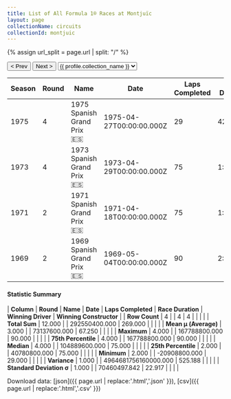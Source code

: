 ```yaml
---
title: List of All Formula 1® Races at Montjuïc
layout: page
collectionName: circuits
collectionId: montjuic
---
```


{% assign url_split = page.url | split: "/" %}
<div id="collection-navigation">
<button onclick="selector.options[selector.selectedIndex-1].value && (window.location = selector.options[selector.selectedIndex-1].value);">&lt; Prev</button>
<button onclick="selector.options[selector.selectedIndex+1].value && (window.location = selector.options[selector.selectedIndex+1].value);">Next &gt;</button>
<select id="selector" onchange="this.options[this.selectedIndex].value && (window.location = this.options[this.selectedIndex].value);">
  {% for collectionId in site.data[page.collectionName].refs %}
    {% if collectionId == page.collectionId %}
      {% assign selected = "selected" %}
    {% else %}
      {% assign selected = "" %}
    {% endif %}
    {% assign profile = site.data[page.collectionName][collectionId].profile %}
    <option value="/f1/{{ page.collectionName }}/{{ collectionId }}/{{ url_split[4] }}" {{ selected }}>{{ profile.collection_name }}</option>
  {% endfor %}
</select>
</div>

| Season | Round | Name | Date | Laps Completed | Race Duration | Winning Driver | Winning Constructor |
|--|--|--|--|--|--|--|--|
| 1975 | 4 | 1975 Spanish Grand Prix 🇪🇸 | 1975-04-27T00:00:00.000Z | 29 | 42:53.7 | [Jochen Mass 🇩🇪](/f1/drivers/mass) | McLaren 🇬🇧 |
| 1973 | 4 | 1973 Spanish Grand Prix 🇪🇸 | 1973-04-29T00:00:00.000Z | 75 | 1:48:18.7 | [Emerson Fittipaldi 🇧🇷](/f1/drivers/emerson_fittipaldi) | Team Lotus 🇬🇧 |
| 1971 | 2 | 1971 Spanish Grand Prix 🇪🇸 | 1971-04-18T00:00:00.000Z | 75 | 1:49:03.4 | [Jackie Stewart 🇬🇧](/f1/drivers/stewart) | Tyrrell 🇬🇧 |
| 1969 | 2 | 1969 Spanish Grand Prix 🇪🇸 | 1969-05-04T00:00:00.000Z | 90 | 2:16:54.0 | [Jackie Stewart 🇬🇧](/f1/drivers/stewart) | Matra-Ford 🇫🇷 |

#### Statistic Summary

| **Column** | **Round** | **Name** | **Date** | **Laps Completed** | **Race Duration** | **Winning Driver** | **Winning Constructor** |
| **Row Count** | 4 |  | 4 | 4 |  |  |  |
| **Total Sum** | 12.000 |  | 292550400.000 | 269.000 |  |  |  |
| **Mean μ (Average)** | 3.000 |  | 73137600.000 | 67.250 |  |  |  |
| **Maximum** | 4.000 |  | 167788800.000 | 90.000 |  |  |  |
| **75th Percentile** | 4.000 |  | 167788800.000 | 90.000 |  |  |  |
| **Median** | 4.000 |  | 104889600.000 | 75.000 |  |  |  |
| **25th Percentile** | 2.000 |  | 40780800.000 | 75.000 |  |  |  |
| **Minimum** | 2.000 |  | -20908800.000 | 29.000 |  |  |  |
| **Variance** | 1.000 |  | 4964681756160000.000 | 525.188 |  |  |  |
| **Standard Deviation σ** | 1.000 |  | 70460497.842 | 22.917 |  |  |  |

Download data: [json]({{ page.url | replace:'.html','.json' }}), [csv]({{ page.url | replace:'.html','.csv' }})
